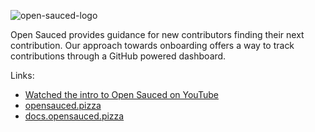 ![open-sauced-logo](https://user-images.githubusercontent.com/5713670/134425198-4fea4025-10ad-4a44-8a7e-3e2391e17a03.png)

Open Sauced provides guidance for new contributors finding their next contribution. Our approach towards onboarding offers a way to track contributions through a GitHub powered dashboard.

Links:
- [Watched the intro to Open Sauced on YouTube](https://www.youtube.com/watch?v=CKbTdYZAvSM&list=PLHyZ0Wz_A44XSYlBAfO2nBqoYaJJ5fdu5)
- [opensauced.pizza](https://opensauced.pizza)
- [docs.opensauced.pizza](https://docs.opensauced.pizza)
